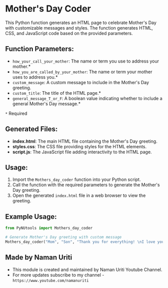# Mother's Day Coder

This Python function generates an HTML page to celebrate Mother's Day with customizable messages and styles. The function generates HTML, CSS, and JavaScript code based on the provided parameters.

## Function Parameters:

- `how_your_call_your_mother`: The name or term you use to address your mother.*
- `how_you_are_called_by_your_mother`: The name or term your mother uses to address you.*
- `custom_message`: A custom message to include in the Mother's Day greeting.
- `custom_title`: The title of the HTML page.*
- `general_message_T_or_F`: A boolean value indicating whether to include a general Mother's Day message.*

`*` Required

## Generated Files:

- **index.html**: The main HTML file containing the Mother's Day greeting.
- **styles.css**: The CSS file providing styles for the HTML elements.
- **script.js**: The JavaScript file adding interactivity to the HTML page.

## Usage:

1. Import the `Mothers_day_coder` function into your Python script.
2. Call the function with the required parameters to generate the Mother's Day greeting.
3. Open the generated `index.html` file in a web browser to view the greeting.

## Example Usage:

``` python
from PyNUtools import Mothers_day_coder

# Generate Mother's Day greeting with custom message
Mothers_day_coder("Mom", "Son", "Thank you for everything! \nI love you!!", "Happy Mother's Day", general_message_T_or_F=False)
```

## Made by Naman Uriti
- This module is created and maintained by Naman Uriti Youtube Channel.
- For more updates subscribe to my channel - `https://www.youtube.com/namanuriti`